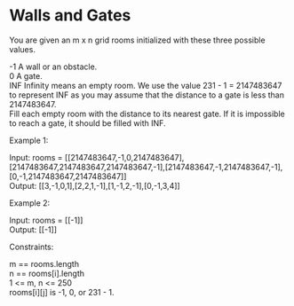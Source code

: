 # Walls and Gates

You are given an m x n grid rooms initialized with these three possible values.

-1 A wall or an obstacle.\
0 A gate.\
INF Infinity means an empty room. We use the value 231 - 1 = 2147483647 to represent INF as you may assume that the distance to a gate is less than 2147483647.\
Fill each empty room with the distance to its nearest gate. If it is impossible to reach a gate, it should be filled with INF.

Example 1:

Input: rooms = [[2147483647,-1,0,2147483647],[2147483647,2147483647,2147483647,-1],[2147483647,-1,2147483647,-1],[0,-1,2147483647,2147483647]]\
Output: [[3,-1,0,1],[2,2,1,-1],[1,-1,2,-1],[0,-1,3,4]]

Example 2:

Input: rooms = [[-1]]\
Output: [[-1]]
 
Constraints:

m == rooms.length\
n == rooms[i].length\
1 <= m, n <= 250\
rooms[i][j] is -1, 0, or 231 - 1.
